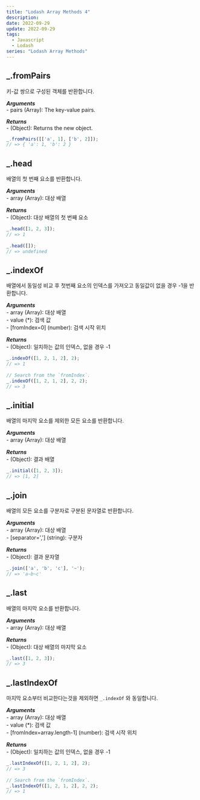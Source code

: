```yaml
---
title: "Lodash Array Methods 4"
description:
date: 2022-09-29
update: 2022-09-29
tags:
  - Javascript
  - Lodash
series: "Lodash Array Methods"
---
```


## _.fromPairs

키-값 쌍으로 구성된 객체를 반환합니다.

***Arguments***<br>
\- pairs (Array): The key-value pairs.

***Returns***<br>
\- (Object): Returns the new object.


```js
_.fromPairs([['a', 1], ['b', 2]]);
// => { 'a': 1, 'b': 2 }
```

## _.head

배열의 첫 번째 요소를 반환합니다.

***Arguments***<br>
\- array (Array): 대상 배열

***Returns***<br>
\- (Object): 대상 배열의 첫 번째 요소

```js
_.head([1, 2, 3]);
// => 1
 
_.head([]);
// => undefined
```

## _.indexOf

배열에서 동일성 비교 후 첫번째 요소의 인덱스를 가져오고 동일값이 없을 경우 -1을 반환합니다.

***Arguments***<br>
\- array (Array): 대상 배열<br>
\- value (*): 검색 값<br>
\- [fromIndex=0] (number): 검색 시작 위치

***Returns***<br>
\- (Object): 일치하는 값의 인덱스, 없을 경우 -1

```js
_.indexOf([1, 2, 1, 2], 2);
// => 1
 
// Search from the `fromIndex`.
_.indexOf([1, 2, 1, 2], 2, 2);
// => 3
```

## _.initial

배열의 마지막 요소를 제외한 모든 요소를 반환합니다.

***Arguments***<br>
\- array (Array): 대상 배열

***Returns***<br>
\- (Object): 결과 배열

```js
_.initial([1, 2, 3]);
// => [1, 2]
```

## _.join

배열의 모든 요소를 구분자로 구분된 문자열로 반환합니다.

***Arguments***<br>
\- array (Array): 대상 배열<br>
\- [separator=','] (string): 구분자

***Returns***<br>
\- (Object): 결과 문자열

```js
_.join(['a', 'b', 'c'], '~');
// => 'a~b~c'
```

## _.last

배열의 마지막 요소를 반환합니다.

***Arguments***<br>
\- array (Array): 대상 배열

***Returns***<br>
\- (Object): 대상 배열의 마지막 요소

```js
_.last([1, 2, 3]);
// => 3
```

## _.lastIndexOf

마지막 요소부터 비교한다는것을 제외하면 `_.indexOf` 와 동일합니다.

***Arguments***<br>
\- array (Array): 대상 배열<br>
\- value (*): 검색 값<br>
\- [fromIndex=array.length-1] (number): 검색 시작 위치

***Returns***<br>
\- (Object): 일치하는 값의 인덱스, 없을 경우 -1

```js
_.lastIndexOf([1, 2, 1, 2], 2);
// => 3
 
// Search from the `fromIndex`.
_.lastIndexOf([1, 2, 1, 2], 2, 2);
// => 1
```